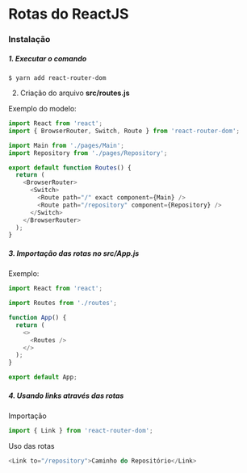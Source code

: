 # Rotas do ReactJS

### Instalação

##### 1. Executar o comando
`$ yarn add react-router-dom`

2. Criação do arquivo **src/routes.js**

Exemplo do modelo:
```js
import React from 'react';
import { BrowserRouter, Switch, Route } from 'react-router-dom';

import Main from './pages/Main';
import Repository from './pages/Repository';

export default function Routes() {
  return (
    <BrowserRouter>
      <Switch>
        <Route path="/" exact component={Main} />
        <Route path="/repository" component={Repository} />
      </Switch>
    </BrowserRouter>
  );
}
```

##### 3. Importação das rotas no src/App.js

Exemplo:

```js
import React from 'react';

import Routes from './routes';

function App() {
  return (
    <>
      <Routes />
    </>
  );
}

export default App;
```

##### 4. Usando links através das rotas

Importação

```js
import { Link } from 'react-router-dom';
```

Uso das rotas

```js
<Link to="/repository">Caminho do Repositório</Link>
```